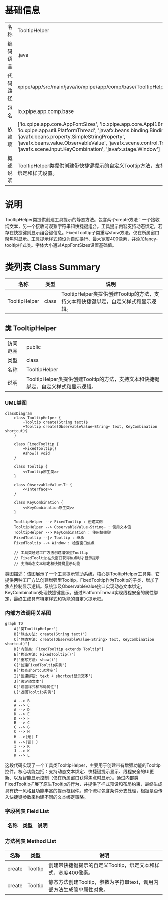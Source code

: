 # 基础信息

|      |      |
|------|------|
| 名称 | TooltipHelper |
| 编码语言 | .java |
| 代码路径 | xpipe/app/src/main/java/io/xpipe/app/comp/base/TooltipHelper.java |
| 包名 | io.xpipe.app.comp.base |
| 依赖项 | ['io.xpipe.app.core.AppFontSizes', 'io.xpipe.app.core.AppI18n', 'io.xpipe.app.util.PlatformThread', 'javafx.beans.binding.Bindings', 'javafx.beans.property.SimpleStringProperty', 'javafx.beans.value.ObservableValue', 'javafx.scene.control.Tooltip', 'javafx.scene.input.KeyCombination', 'javafx.stage.Window'] |
| 概述说明 | TooltipHelper类提供创建带快捷键提示的自定义Tooltip方法，支持文本绑定和样式设置。 |

# 说明

TooltipHelper类提供创建工具提示的静态方法。包含两个create方法：一个接收纯文本，另一个接收可观察字符串和快捷键组合。工具提示内容支持动态绑定，若存在快捷键则显示组合键信息。FixedTooltip子类重写show方法，仅在所属窗口聚焦时显示。工具提示样式预设为自动换行、最大宽度400像素，并添加fancy-tooltip样式类。字体大小通过AppFontSizes设置基础值。

# 类列表 Class Summary

| 名称   | 类型  | 说明 |
|-------|------|-------------|
| TooltipHelper | class | TooltipHelper类提供创建Tooltip的方法，支持文本和快捷键绑定，自定义样式和显示逻辑。 |



## 类 TooltipHelper

|      |      |
|------|------|
| 访问范围 | public |
| 类型 | class |
| 名称 | TooltipHelper |
| 说明 | TooltipHelper类提供创建Tooltip的方法，支持文本和快捷键绑定，自定义样式和显示逻辑。 |


### UML类图

```mermaid
classDiagram
    class TooltipHelper {
        +Tooltip create(String text)$
        +Tooltip create(ObservableValue~String~ text, KeyCombination shortcut)$
    }

    class FixedTooltip {
        +FixedTooltip()
        #show() void
    }

    class Tooltip {
        <<Tooltip原生类>>
    }

    class ObservableValue~T~ {
        <<Interface>>
    }

    class KeyCombination {
        <<KeyCombination原生类>>
    }

    TooltipHelper --> FixedTooltip : 创建实例
    TooltipHelper --> ObservableValue~String~ : 使用文本值
    TooltipHelper --> KeyCombination : 使用快捷键
    FixedTooltip --|> Tooltip : 继承
    FixedTooltip --> Window : 检查窗口焦点

    // 工具类通过工厂方法创建增强型Tooltip
    // FixedTooltip在父窗口获得焦点时才显示提示
    // 支持动态文本绑定和快捷键显示功能
```

类图描述：该图展示了一个工具提示辅助系统，核心是TooltipHelper工具类，它提供两种工厂方法创建增强型Tooltip。FixedTooltip作为Tooltip的子类，增加了焦点控制显示逻辑。系统涉及ObservableValue接口实现动态文本绑定，KeyCombination处理快捷键显示。通过PlatformThread实现线程安全的属性绑定，最终生成具有特定样式和功能的自定义提示框。


### 内部方法调用关系图

```mermaid
graph TD
    A["类TooltipHelper"]
    B["静态方法: create(String text)"]
    C["静态方法: create(ObservableValue<String> text, KeyCombination shortcut)"]
    D["内部类: FixedTooltip extends Tooltip"]
    E["构造方法: FixedTooltip()"]
    F["重写方法: show()"]
    G["创建FixedTooltip实例"]
    H["检查shortcut非空"]
    I["创建绑定: text + shortcut显示文本"]
    J["绑定纯文本"]
    K["设置样式和布局属性"]
    L["返回Tooltip实例"]

    A --> B
    A --> C
    A --> D
    D --> E
    D --> F
    B --> C
    C --> G
    C --> H
    H -->|是| I
    H -->|否| J
    I --> K
    J --> K
    K --> L
```

这段代码实现了一个工具类TooltipHelper，主要用于创建带有增强功能的Tooltip控件。核心功能包括：支持动态文本绑定、快捷键提示显示、线程安全的UI更新、以及智能显示控制（仅在所属窗口获得焦点时显示）。通过内部类FixedTooltip扩展了原生Tooltip的行为，并提供了样式预设和布局约束，最终生成具有统一风格且功能丰富的提示框组件。整个流程包含条件分支处理，根据是否传入快捷键参数来构建不同的文本绑定策略。

### 字段列表 Field List

| 名称  | 类型  | 说明 |
|-------|-------|------|

### 方法列表 Method List

| 名称  | 类型  | 说明 |
|-------|-------|------|
| create | Tooltip | 创建带快捷键提示的自定义Tooltip，绑定文本和样式，宽度400像素。 |
| create | Tooltip | 静态方法创建Tooltip，参数为字符串text，调用内部方法生成简单属性对象。 |




